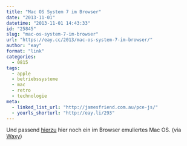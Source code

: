 ```yaml
---
title: "Mac OS System 7 im Browser"
date: "2013-11-01"
datetime: "2013-11-01 14:43:33"
id: "25845"
slug: "mac-os-system-7-im-browser"
url: "https://eay.cc/2013/mac-os-system-7-im-browser/"
author: "eay"
format: "link"
categories:
  - 0815
tags:
  - apple
  - betriebssysteme
  - mac
  - retro
  - technologie
meta:
  - linked_list_url: "http://jamesfriend.com.au/pce-js/"
  - yourls_shorturl: "http://eay.li/293"
---
```


Und passend [hierzu](//eay.cc/2013/windows-1-01-im-browser/) hier noch ein im Browser emuliertes Mac OS. (via [Waxy](http://waxy.org/))
